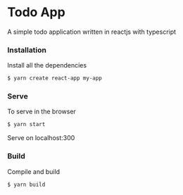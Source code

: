 # Todo App

A simple todo application written in reactjs with typescript


### Installation

Install all the dependencies

```sh
$ yarn create react-app my-app
```

### Serve
To serve in the browser  

```sh
$ yarn start
```
Serve on localhost:300

### Build
Compile and build

```sh
$ yarn build
```


